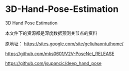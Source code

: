 # 3D-Hand-Pose-Estimation
3D Hand Pose Estimation

本文件下的资源都是深度数据预测关节点的资料

原地址：
https://sites.google.com/site/geliuhaontu/home/


https://github.com/mks0601/V2V-PoseNet_RELEASE


https://github.com/jsupancic/deep_hand_pose
